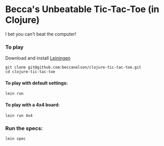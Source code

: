 # Becca's Unbeatable Tic-Tac-Toe (in Clojure)

I bet you can't beat the computer!

### To play

Download and install [Leiningen](http://leiningen.org/)

```
git clone git@github.com:beccanelson/clojure-tic-tac-toe.git
cd clojure-tic-tac-toe
```

#### To play with default settings:

`lein run`

#### To play with a 4x4 board:

`lein run 4x4`

### Run the specs:

`lein spec`
